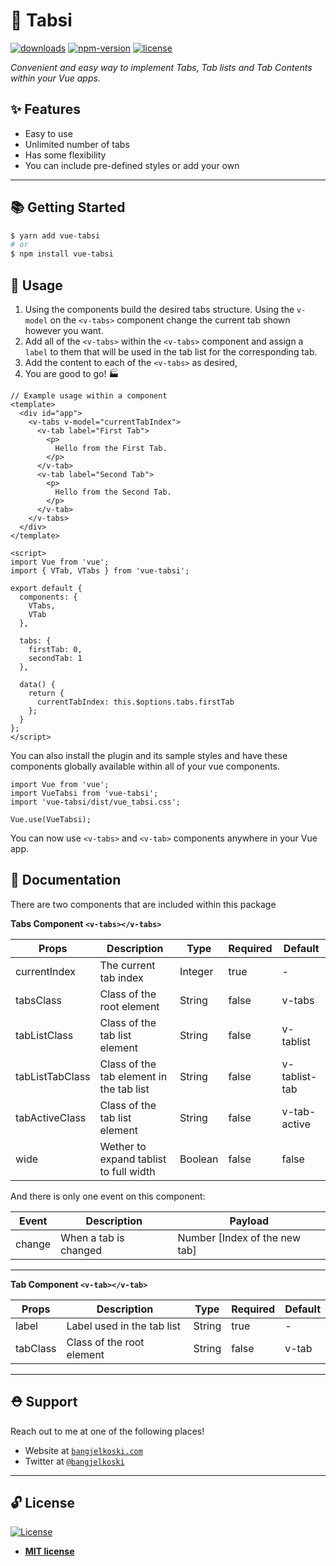 # 🌟 Tabsi

[![downloads](https://img.shields.io/npm/dm/vue-tabsi.svg)](https://www.npmjs.com/package/vue-tabsi)
[![npm-version](https://img.shields.io/npm/v/vue-tabsi.svg)](https://www.npmjs.com/package/vue-tabsi)
[![license](https://img.shields.io/npm/l/express.svg)]()

_Convenient and easy way to implement Tabs, Tab lists and Tab Contents within your Vue apps._

## ✨ Features

- Easy to use
- Unlimited number of tabs
- Has some flexibility
- You can include pre-defined styles or add your own

---

## 📚 Getting Started

```bash
$ yarn add vue-tabsi
# or
$ npm install vue-tabsi
```

## 🚀 Usage

1. Using the components build the desired tabs structure. Using the `v-model` on the `<v-tabs>` component change the current tab shown however you want.
2. Add all of the `<v-tabs>` within the `<v-tabs>` component and assign a `label` to them that will be used in the tab list for the corresponding tab.
3. Add the content to each of the `<v-tabs>` as desired,
4. You are good to go! 🏭

```vue
// Example usage within a component
<template>
  <div id="app">
    <v-tabs v-model="currentTabIndex">
      <v-tab label="First Tab">
        <p>
          Hello from the First Tab.
        </p>
      </v-tab>
      <v-tab label="Second Tab">
        <p>
          Hello from the Second Tab.
        </p>
      </v-tab>
    </v-tabs>
  </div>
</template>

<script>
import Vue from 'vue';
import { VTab, VTabs } from 'vue-tabsi';

export default {
  components: {
    VTabs,
    VTab
  },

  tabs: {
    firstTab: 0,
    secondTab: 1
  },

  data() {
    return {
      currentTabIndex: this.$options.tabs.firstTab
    };
  }
};
</script>
```

You can also install the plugin and its sample styles and have these components globally available within all of your vue components. 

```vue
import Vue from 'vue';
import VueTabsi from 'vue-tabsi';
import 'vue-tabsi/dist/vue_tabsi.css';

Vue.use(VueTabsi);
```

You can now use `<v-tabs>` and `<v-tab>` components anywhere in your Vue app.

## 📖 Documentation

There are two components that are included within this package

**Tabs Component `<v-tabs></v-tabs>`**

| Props           | Description                              | Type    | Required | Default       |
| --------------- | ---------------------------------------- | ------- | -------- | ------------- |
| currentIndex    | The current tab index                    | Integer | true     | -             |
| tabsClass       | Class of the root element                | String  | false    | v-tabs        |
| tabListClass    | Class of the tab list element            | String  | false    | v-tablist     |
| tabListTabClass | Class of the tab element in the tab list | String  | false    | v-tablist-tab |
| tabActiveClass  | Class of the tab list element            | String  | false    | v-tab-active  |
| wide            | Wether to expand tablist to full width   | Boolean | false    | false         |

And there is only one event on this component:

| Event  | Description           | Payload                       |
| ------ | --------------------- | ----------------------------- |
| change | When a tab is changed | Number [Index of the new tab] |

---

**Tab Component `<v-tab></v-tab>`**

| Props    | Description                | Type   | Required | Default |
| -------- | -------------------------- | ------ | -------- | ------- |
| label    | Label used in the tab list | String | true     | -       |
| tabClass | Class of the root element  | String | false    | v-tab   |

---

## ⛑ Support

Reach out to me at one of the following places!

- Website at <a href="https://bangjelkoski.com" target="_blank">`bangjelkoski.com`</a>
- Twitter at <a href="https://twitter.com/bangjelkoski" target="_blank">`@bangjelkoski`</a>

---

## 🔓 License

[![License](http://img.shields.io/:license-mit-blue.svg?style=flat-square)](http://badges.mit-license.org)

- **[MIT license](http://opensource.org/licenses/mit-license.php)**
